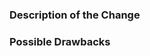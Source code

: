 <!-- 
	Filling out the template is required. You can keep it simple, but please describe as much as you can

	Please read contributing guideline for more information:
	https://github.com/excalith/excalith-start-page/blob/main/.github/CONTRIBUTING.md
-->

### Description of the Change
<!-- What have you changed and why -->
<!-- If applicable, screenshot of the changes -->

### Possible Drawbacks
<!-- Possible side-effects or negative impacts of the code change -->
